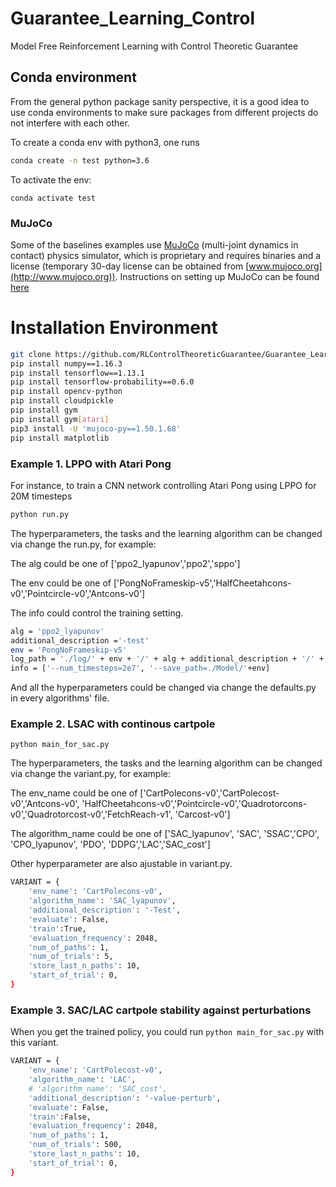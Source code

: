 # Guarantee_Learning_Control
Model Free Reinforcement Learning with Control Theoretic Guarantee



## Conda environment
From the general python package sanity perspective, it is a good idea to use conda environments to make sure packages from different projects do not interfere with each other.


To create a conda env with python3, one runs 
```bash
conda create -n test python=3.6
```
To activate the env: 
```
conda activate test
```

### MuJoCo
Some of the baselines examples use [MuJoCo](http://www.mujoco.org) (multi-joint dynamics in contact) physics simulator, which is proprietary and requires binaries and a license (temporary 30-day license can be obtained from [www.mujoco.org](http://www.mujoco.org)). Instructions on setting up MuJoCo can be found [here](https://github.com/openai/mujoco-py)

# Installation Environment

```bash
git clone https://github.com/RLControlTheoreticGuarantee/Guarantee_Learning_Control
pip install numpy==1.16.3
pip install tensorflow==1.13.1
pip install tensorflow-probability==0.6.0
pip install opencv-python
pip install cloudpickle
pip install gym
pip install gym[atari]
pip3 install -U 'mujoco-py==1.50.1.68'
pip install matplotlib

```

### Example 1. LPPO with Atari Pong
For instance, to train a CNN network controlling Atari Pong using LPPO for 20M timesteps
```bash
python run.py
```

The hyperparameters, the tasks and the learning algorithm can be changed via change the run.py, for example:



The alg could be one of ['ppo2_lyapunov','ppo2','sppo']



The env could be one of ['PongNoFrameskip-v5','HalfCheetahcons-v0','Pointcircle-v0','Antcons-v0']



The info could control the training setting.
```bash
alg = 'ppo2_lyapunov'
additional_description ='-test' 
env = 'PongNoFrameskip-v5'
log_path = './log/' + env + '/' + alg + additional_description + '/' + str(i)
info = ['--num_timesteps=2e7', '--save_path=./Model/'+env]
```

And all the hyperparameters could be changed via change the defaults.py in every algorithms' file.
### Example 2. LSAC with continous cartpole
```
python main_for_sac.py
```
The hyperparameters, the tasks and the learning algorithm can be changed via change the variant.py, for example:



The env_name could be one of ['CartPolecons-v0','CartPolecost-v0','Antcons-v0', 'HalfCheetahcons-v0','Pointcircle-v0','Quadrotorcons-v0','Quadrotorcost-v0','FetchReach-v1', 'Carcost-v0']




The algorithm_name could be one of ['SAC_lyapunov', 'SAC', 'SSAC','CPO', 'CPO_lyapunov', 'PDO', 'DDPG','LAC','SAC_cost']



Other hyperparameter are also ajustable in variant.py.
```bash
VARIANT = {
    'env_name': 'CartPolecons-v0',
    'algorithm_name': 'SAC_lyapunov',
    'additional_description': '-Test',
    'evaluate': False,
    'train':True,
    'evaluation_frequency': 2048,
    'num_of_paths': 1,
    'num_of_trials': 5,
    'store_last_n_paths': 10,
    'start_of_trial': 0,
}
```
### Example 3. SAC/LAC cartpole stability against perturbations
When you get the trained policy, you could run ``` python main_for_sac.py ``` with this variant.
 
```bash
VARIANT = {
    'env_name': 'CartPolecost-v0',
    'algorithm_name': 'LAC',
    # 'algorithm_name': 'SAC_cost',
    'additional_description': '-value-perturb',
    'evaluate': False,
    'train':False,
    'evaluation_frequency': 2048,
    'num_of_paths': 1,
    'num_of_trials': 500,
    'store_last_n_paths': 10,
    'start_of_trial': 0,
}
```
